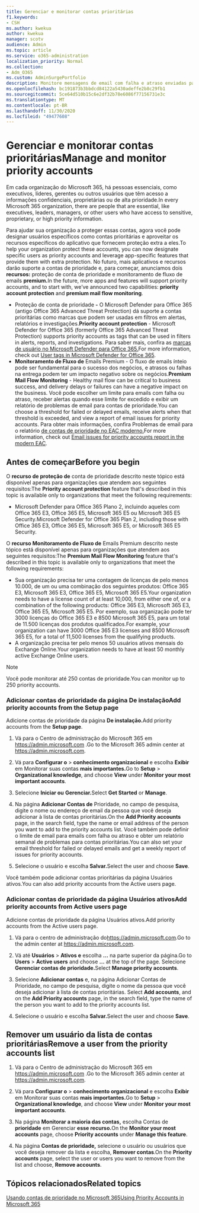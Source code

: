 ```yaml
---
title: Gerenciar e monitorar contas prioritárias
f1.keywords:
- CSH
ms.author: kwekua
author: kwekua
manager: scotv
audience: Admin
ms.topic: article
ms.service: o365-administration
localization_priority: Normal
ms.collection:
- Adm_O365
ms.custom: AdminSurgePortfolio
description: Monitore mensagens de email com falha e atraso enviadas para ou de contas que têm alto impacto nos negócios.
ms.openlocfilehash: bc191873b3bbdcd84122a5430adeffe2b8c29fb1
ms.sourcegitcommit: 5ce64d510b15c6e2df32b78e6086f77156731e3c
ms.translationtype: MT
ms.contentlocale: pt-BR
ms.lasthandoff: 11/30/2020
ms.locfileid: "49477608"
---
```

# <a name="manage-and-monitor-priority-accounts"></a><span data-ttu-id="f319b-103">Gerenciar e monitorar contas prioritárias</span><span class="sxs-lookup"><span data-stu-id="f319b-103">Manage and monitor priority accounts</span></span>

<span data-ttu-id="f319b-104">Em cada organização do Microsoft 365, há pessoas essenciais, como executivos, líderes, gerentes ou outros usuários que têm acesso a informações confidenciais, proprietárias ou de alta prioridade.</span><span class="sxs-lookup"><span data-stu-id="f319b-104">In every Microsoft 365 organization, there are people that are essential, like executives, leaders, managers, or other users who have access to sensitive, proprietary, or high priority information.</span></span>

<span data-ttu-id="f319b-105">Para ajudar sua organização a proteger essas contas, agora você pode designar usuários específicos como contas prioritárias e aproveitar os recursos específicos do aplicativo que fornecem proteção extra a eles.</span><span class="sxs-lookup"><span data-stu-id="f319b-105">To help your organization protect these accounts, you can now designate specific users as priority accounts and leverage app-specific features that provide them with extra protection.</span></span> <span data-ttu-id="f319b-106">No futuro, mais aplicativos e recursos darão suporte a contas de prioridade e, para começar, anunciamos dois **recursos:** proteção de conta de prioridade e monitoramento de fluxo de emails **premium.**</span><span class="sxs-lookup"><span data-stu-id="f319b-106">In the future, more apps and features will support priority accounts, and to start with, we’ve announced two capabilities: **priority account protection** and **premium mail flow monitoring**.</span></span>

- <span data-ttu-id="f319b-107">Proteção de conta de prioridade **-** O Microsoft Defender para Office 365 (antigo Office 365 Advanced Threat Protection) dá suporte a contas prioritárias como marcas que podem ser usadas em filtros em alertas, relatórios e investigações.</span><span class="sxs-lookup"><span data-stu-id="f319b-107">**Priority account protection** - Microsoft Defender for Office 365 (formerly Office 365 Advanced Threat Protection) supports priority accounts as tags that can be used in filters in alerts, reports, and investigations.</span></span> <span data-ttu-id="f319b-108">Para saber mais, confira as [marcas de usuário no Microsoft Defender para Office 365.](https://docs.microsoft.com/microsoft-365/security/office-365-security/user-tags?view=o365-worldwide)</span><span class="sxs-lookup"><span data-stu-id="f319b-108">For more information, check out [User tags in Microsoft Defender for Office 365](https://docs.microsoft.com/microsoft-365/security/office-365-security/user-tags?view=o365-worldwide).</span></span>
- <span data-ttu-id="f319b-109">**Monitoramento de Fluxo de** Emails Premium - O fluxo de emails ínteio pode ser fundamental para o sucesso dos negócios, e atrasos ou falhas na entrega podem ter um impacto negativo sobre os negócios.</span><span class="sxs-lookup"><span data-stu-id="f319b-109">**Premium Mail Flow Monitoring** - Healthy mail flow can be critical to business success, and delivery delays or failures can have a negative impact on the business.</span></span> <span data-ttu-id="f319b-110">Você pode escolher um limite para emails com falha ou atraso, receber alertas quando esse limite for excedido e exibir um relatório de problemas de email para contas de prioridade.</span><span class="sxs-lookup"><span data-stu-id="f319b-110">You can choose a threshold for failed or delayed emails, receive alerts when that threshold is exceeded, and view a report of email issues for priority accounts.</span></span> <span data-ttu-id="f319b-111">Para obter mais informações, confira Problemas de email para o relatório [de contas de prioridade no EAC moderno.](https://docs.microsoft.com/exchange/monitoring/mail-flow-reports/mfr-email-issues-for-priority-accounts-report)</span><span class="sxs-lookup"><span data-stu-id="f319b-111">For more information, check out [Email issues for priority accounts report in the modern EAC](https://docs.microsoft.com/exchange/monitoring/mail-flow-reports/mfr-email-issues-for-priority-accounts-report).</span></span>

## <a name="before-you-begin"></a><span data-ttu-id="f319b-112">Antes de começar</span><span class="sxs-lookup"><span data-stu-id="f319b-112">Before you begin</span></span>

<span data-ttu-id="f319b-113">O **recurso de proteção de** conta de prioridade descrito neste tópico está disponível apenas para organizações que atendem aos seguintes requisitos:</span><span class="sxs-lookup"><span data-stu-id="f319b-113">The **Priority account protection** feature that's described in this topic is available only to organizations that meet the following requirements:</span></span>

- <span data-ttu-id="f319b-114">Microsoft Defender para Office 365 Plano 2, incluindo aqueles com Office 365 E3, Office 365 E5, Microsoft 365 E5 ou Microsoft 365 E5 Security.</span><span class="sxs-lookup"><span data-stu-id="f319b-114">Microsoft Defender for Office 365 Plan 2, including those with Office 365 E3, Office 365 E5, Microsoft 365 E5, or Microsoft 365 E5 Security.</span></span>

<span data-ttu-id="f319b-115">O **recurso Monitoramento de Fluxo de** Emails Premium descrito neste tópico está disponível apenas para organizações que atendem aos seguintes requisitos:</span><span class="sxs-lookup"><span data-stu-id="f319b-115">The **Premium Mail Flow Monitoring** feature that's described in this topic is available only to organizations that meet the following requirements:</span></span>

- <span data-ttu-id="f319b-116">Sua organização precisa ter uma contagem de licenças de pelo menos 10.000, de um ou uma combinação dos seguintes produtos: Office 365 E3, Microsoft 365 E3, Office 365 E5, Microsoft 365 E5.</span><span class="sxs-lookup"><span data-stu-id="f319b-116">Your organization needs to have a license count of at least 10,000, from either one of, or a combination of the following products: Office 365 E3, Microsoft 365 E3, Office 365 E5, Microsoft 365 E5.</span></span> <span data-ttu-id="f319b-117">Por exemplo, sua organização pode ter 3000 licenças do Office 365 E3 e 8500 Microsoft 365 E5, para um total de 11.500 licenças dos produtos qualificados.</span><span class="sxs-lookup"><span data-stu-id="f319b-117">For example, your organization can have 3000 Office 365 E3 licenses and 8500 Microsoft 365 E5, for a total of 11,500 licenses from the qualifying products.</span></span>
- <span data-ttu-id="f319b-118">A organização precisa ter pelo menos 50 usuários ativos mensais do Exchange Online.</span><span class="sxs-lookup"><span data-stu-id="f319b-118">Your organization needs to have at least 50 monthly active Exchange Online users.</span></span>

> [!NOTE]
> <span data-ttu-id="f319b-119">Você pode monitorar até 250 contas de prioridade.</span><span class="sxs-lookup"><span data-stu-id="f319b-119">You can monitor up to 250 priority accounts.</span></span>

### <a name="add-priority-accounts-from-the-setup-page"></a><span data-ttu-id="f319b-120">Adicionar contas de prioridade da página De instalação</span><span class="sxs-lookup"><span data-stu-id="f319b-120">Add priority accounts from the Setup page</span></span>

<span data-ttu-id="f319b-121">Adicione contas de prioridade da página **De instalação.**</span><span class="sxs-lookup"><span data-stu-id="f319b-121">Add priority accounts from the **Setup page**.</span></span>

1. <span data-ttu-id="f319b-122">Vá para o Centro de administração do Microsoft 365 em <a href="https://go.microsoft.com/fwlink/p/?linkid=2024339" target="_blank">https://admin.microsoft.com</a> .</span><span class="sxs-lookup"><span data-stu-id="f319b-122">Go to the Microsoft 365 admin center at <a href="https://go.microsoft.com/fwlink/p/?linkid=2024339" target="_blank">https://admin.microsoft.com</a>.</span></span>

2. <span data-ttu-id="f319b-123">Vá para **Configurar o**  >  **conhecimento organizacional** e escolha **Exibir** em Monitorar suas contas **mais importantes.**</span><span class="sxs-lookup"><span data-stu-id="f319b-123">Go to **Setup** > **Organizational knowledge**, and choose **View** under **Monitor your most important accounts**.</span></span>

3. <span data-ttu-id="f319b-124">Selecione **Iniciar ou** **Gerenciar.**</span><span class="sxs-lookup"><span data-stu-id="f319b-124">Select **Get Started** or **Manage**.</span></span>

4. <span data-ttu-id="f319b-125">Na página **Adicionar Contas de** Prioridade, no campo de pesquisa, digite o nome ou endereço de email da pessoa que você deseja adicionar à lista de contas prioritárias.</span><span class="sxs-lookup"><span data-stu-id="f319b-125">On the **Add Priority accounts** page, in the search field, type the name or email address of the person you want to add to the priority accounts list.</span></span> <span data-ttu-id="f319b-126">Você também pode definir o limite de email para emails com falha ou atraso e obter um relatório semanal de problemas para contas prioritárias.</span><span class="sxs-lookup"><span data-stu-id="f319b-126">You can also set your email threshold for failed or delayed emails and get a weekly report of issues for priority accounts.</span></span>

5. <span data-ttu-id="f319b-127">Selecione o usuário e escolha **Salvar.**</span><span class="sxs-lookup"><span data-stu-id="f319b-127">Select the user and choose **Save**.</span></span>

<span data-ttu-id="f319b-128">Você também pode adicionar contas prioritárias da página Usuários ativos.</span><span class="sxs-lookup"><span data-stu-id="f319b-128">You can also add priority accounts from the Active users page.</span></span>

### <a name="add-priority-accounts-from-active-users-page"></a><span data-ttu-id="f319b-129">Adicionar contas de prioridade da página Usuários ativos</span><span class="sxs-lookup"><span data-stu-id="f319b-129">Add priority accounts from Active users page</span></span>

<span data-ttu-id="f319b-130">Adicione contas de prioridade da página Usuários ativos.</span><span class="sxs-lookup"><span data-stu-id="f319b-130">Add priority accounts from the Active users page.</span></span>

1. <span data-ttu-id="f319b-131">Vá para o centro de administração do<a href="https://go.microsoft.com/fwlink/p/?linkid=2024339" target="_blank">https://admin.microsoft.com</a>.</span><span class="sxs-lookup"><span data-stu-id="f319b-131">Go to the admin center at <a href="https://go.microsoft.com/fwlink/p/?linkid=2024339" target="_blank">https://admin.microsoft.com</a>.</span></span>

2. <span data-ttu-id="f319b-132">Vá até **Usuários**  >  **Ativos e** escolha **...** na parte superior da página.</span><span class="sxs-lookup"><span data-stu-id="f319b-132">Go to **Users** > **Active users** and choose **...** at the top of the page.</span></span> <span data-ttu-id="f319b-133">Selecione **Gerenciar contas de prioridade.**</span><span class="sxs-lookup"><span data-stu-id="f319b-133">Select **Manage priority accounts**.</span></span>

3. <span data-ttu-id="f319b-134">Selecione **Adicionar contas** e, na página Adicionar Contas de Prioridade, no campo de pesquisa, digite o nome da pessoa que você deseja adicionar à lista de contas prioritárias. </span><span class="sxs-lookup"><span data-stu-id="f319b-134">Select **Add accounts**, and on the **Add Priority accounts** page, in the search field, type the name of the person you want to add to the priority accounts list.</span></span>

4. <span data-ttu-id="f319b-135">Selecione o usuário e escolha **Salvar.**</span><span class="sxs-lookup"><span data-stu-id="f319b-135">Select the user and choose **Save**.</span></span>

## <a name="remove-a-user-from-the-priority-accounts-list"></a><span data-ttu-id="f319b-136">Remover um usuário da lista de contas prioritárias</span><span class="sxs-lookup"><span data-stu-id="f319b-136">Remove a user from the priority accounts list</span></span>

1. <span data-ttu-id="f319b-137">Vá para o Centro de administração do Microsoft 365 em <a href="https://go.microsoft.com/fwlink/p/?linkid=2024339" target="_blank">https://admin.microsoft.com</a> .</span><span class="sxs-lookup"><span data-stu-id="f319b-137">Go to the Microsoft 365 admin center at <a href="https://go.microsoft.com/fwlink/p/?linkid=2024339" target="_blank">https://admin.microsoft.com</a>.</span></span>

2. <span data-ttu-id="f319b-138">Vá para **Configurar o**  >  **conhecimento organizacional** e escolha **Exibir** em Monitorar suas contas **mais importantes.**</span><span class="sxs-lookup"><span data-stu-id="f319b-138">Go to **Setup** > **Organizational knowledge**, and choose **View** under **Monitor your most important accounts**.</span></span>

3. <span data-ttu-id="f319b-139">Na página **Monitorar a maioria das contas,** escolha Contas de **prioridade** em Gerenciar **esse recurso.**</span><span class="sxs-lookup"><span data-stu-id="f319b-139">On the **Monitor your most accounts** page, choose **Priority accounts** under **Manage this feature**.</span></span>

4. <span data-ttu-id="f319b-140">Na página **Contas de prioridade,** selecione o usuário ou usuários que você deseja remover da lista e escolha, **Remover contas**.</span><span class="sxs-lookup"><span data-stu-id="f319b-140">On the **Priority accounts** page, select the user or users you want to remove from the list and choose, **Remove accounts**.</span></span>

## <a name="related-topics"></a><span data-ttu-id="f319b-141">Tópicos relacionados</span><span class="sxs-lookup"><span data-stu-id="f319b-141">Related topics</span></span>

[<span data-ttu-id="f319b-142">Usando contas de prioridade no Microsoft 365</span><span class="sxs-lookup"><span data-stu-id="f319b-142">Using Priority Accounts in Microsoft 365</span></span>](https://techcommunity.microsoft.com/t5/microsoft-365-blog/using-priority-accounts-in-microsoft-365/ba-p/1873314)
